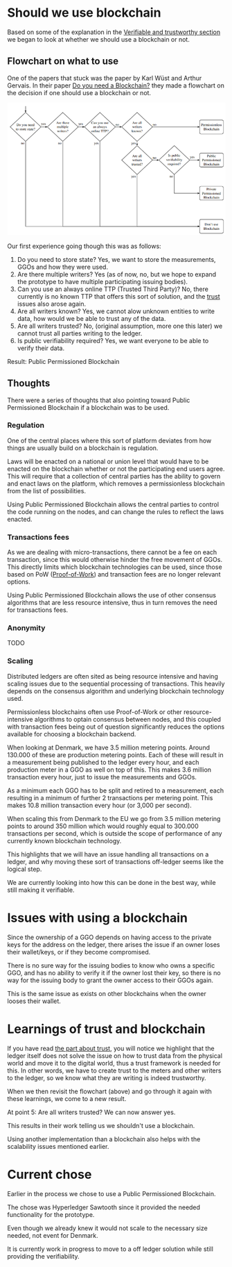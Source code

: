 # Should we use blockchain

Based on some of the explanation in the [Verifiable and trustworthy section](Trust.md) we began to look at whether we should use a blockchain or not.

## Flowchart on what to use

One of the papers that stuck was the paper by Karl Wüst and Arthur Gervais. In their paper 
[Do you need a Blockchain?](http://diyhpl.us/~bryan/papers2/bitcoin/Do%20you%20need%20a%20blockchain%3F%20-%202017.pdf) 
they made a flowchart on the decision if one should use a blockchain or not.

![](figures/should_i_use_blockchain.png) 

Our first experience going though this was as follows:

1. Do you need to store state? Yes, we want to store the measurements, GGOs and how they were used.
2. Are there multiple writers? Yes (as of now, no, but we hope to expand the prototype to have multiple participating issuing bodies).
3. Can you use an always online TTP (Trusted Third Party)? No, there currently is no known TTP that offers this sort of solution, and the [trust](trust.md) issues also arose again.
4. Are all writers known? Yes, we cannot alow unknown entities to write data, how would we be able to trust any of the data.
5. Are all writers trusted? No, (original assumption, more one this later) we cannot trust all parties writing to the ledger.
6. Is public verifiability required? Yes, we want everyone to be able to verify their data.

Result: Public Permissioned Blockchain

## Thoughts

There were a series of thoughts that also pointing toward Public Permissioned Blockchain if a blockchain was to be used.

### Regulation

One of the central places where this sort of platform deviates from how things are usually build on a blockchain is regulation.

Laws will be enacted on a national or union level that would have to be enacted on the blockchain whether or not the participating end users agree. This will require that a collection of central parties has the ability to govern and enact laws on the platform, which removes a permissionless blockchain from the list of possibilities.

Using Public Permissioned Blockchain allows the central parties to control the code running on the nodes, and can change the rules to reflect the laws enacted.

### Transactions fees

As we are dealing with micro-transactions, there cannot be a fee on each transaction, since this would otherwise hinder the free movement of GGOs. This directly limits which blockchain technologies can be used, since those based on PoW ([Proof-of-Work](https://en.wikipedia.org/wiki/Proof_of_work)) and transaction fees are no longer relevant options.

Using Public Permissioned Blockchain allows the use of other consensus algorithms that are less resource intensive, thus in turn removes the need for transactions fees.

### Anonymity

TODO

### Scaling

Distributed ledgers are often sited as being resource intensive and having scaling issues due to the sequential processing of transactions. This heavily depends on the consensus algorithm and underlying blockchain technology used.

Permissionless blockchains often use Proof-of-Work or other resource-intensive algorithms to optain consensus between nodes, and this coupled with transaction fees being out of question significantly reduces the options available for choosing a blockchain backend.

When looking at Denmark, we have 3.5 million metering points. Around 130.000 of these are production metering points. Each of these will result in a measurement being published to the ledger every hour, and each production meter in a GGO as well on top of this. This makes 3.6 million transaction every hour, just to issue the measurements and GGOs.

As a minimum each GGO has to be split and retired to a measurement, each resulting in a minimum of further 2 transactions per metering point. This makes 10.8 million transaction every hour (or 3,000 per second).

When scaling this from Denmark to the EU we go from 3.5 million metering points to around 350 million which would roughly equal to 300.000 transactions per second, which is outside the scope of performance of any currently known blockchain technology.

This highlights that we will have an issue handling all transactions on a ledger, and why moving these sort of transactions off-ledger seems like the logical step. 

We are currently looking into how this can be done in the best way, while still making it verifiable.

<!-- 
## The trilemma
- Other way to look at it#
- We must be in control -> Laws change
- public cannot chose how they want it to work.
- Performance PoW vs other 
 -->

# Issues with using a blockchain

Since the ownership of a GGO depends on having access to the private keys for the address on the ledger, there arises the issue if an owner loses their wallet/keys, or if they become compromised.

There is no sure way for the issuing bodies to know who owns a specific GGO, and has no ability to verify it if the owner lost their key, so there is no way for the issuing body to grant the owner access to their GGOs again.

This is the same issue as exists on other blockchains when the owner looses their wallet.

# Learnings of trust and blockchain

If you have read [the part about trust](trust.md), you will notice we highlight that the ledger itself does not solve the issue on how to trust data from the physical world and move it to the digital world, thus a trust framework is needed for this. In other words, we have to create trust to the meters and other writers to the ledger, so we know what they are writing is indeed trustworthy.

When we then revisit the flowchart (above) and go through it again with these learnings, we come to a new result.

At point 5: Are all writers trusted? We can now answer yes.

This results in their work telling us we shouldn't use a blockchain.

Using another implementation than a blockchain also helps with the scalability issues mentioned earlier.

# Current chose

Earlier in the process we chose to use a Public Permissioned Blockchain.

The chose was Hyperledger Sawtooth since it provided the needed functionality for the prototype.

Even though we already knew it would not scale to the necessary size needed, not event for Denmark.

It is currently work in progress to move to a off ledger solution while still providing the verifiability.

